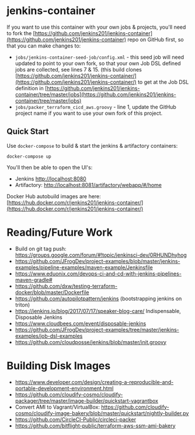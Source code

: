 # jenkins-container

If you want to use this container with your own jobs & projects, you'll need to fork the [https://github.com/jenkins201/jenkins-container](https://github.com/jenkins201/jenkins-container) repo on GitHub first, so that you can make changes to:
 
* `jobs/jenkins-container-seed-job/config.xml` - this seed job will need updated to point to your own fork, so that your own Job DSL defined jobs are collected, see lines 7 & 15. (this build clones [https://github.com/jenkins201/jenkins-container/](https://github.com/jenkins201/jenkins-container/) to get at the Job DSL definition in [https://github.com/jenkins201/jenkins-container/tree/master/jobs](https://github.com/jenkins201/jenkins-container/tree/master/jobs)
* `jobs/packer_terraform_cicd_aws.groovy` - line 1, update the GitHub project name if you want to use your own fork of this project. 

## Quick Start

Use `docker-compose` to build & start the jenkins & artifactory containers:

    docker-compose up

You'll then be able to open the UI's:

* Jenkins [http://localhost:8080](http://localhost:8080)
* Artifactory: [http://localhost:8081/artifactory/webapp/#/home](http://localhost:8081/artifactory/webapp/#/home)

Docker Hub autobuild images are here: [https://hub.docker.com/r/jenkins201/jenkins-container/](https://hub.docker.com/r/jenkins201/jenkins-container/)
# Reading/Future Work

* Build on git tag push: https://groups.google.com/forum/#!topic/jenkinsci-dev/0RHUNDhyhog
* https://github.com/JFrogDev/project-examples/blob/master/jenkins-examples/pipeline-examples/maven-example/Jenkinsfile
* https://www.eduonix.com/devops-ci-and-cd-with-jenkins-pipelines-maven-gradle#
* https://github.com/dxw/testing-terraform-docker/blob/master/Dockerfile
* https://github.com/autopilotpattern/jenkins (bootstrapping jenkins on triton)
* https://jenkins.io/blog/2017/07/17/speaker-blog-care/ Indispensable, Disposable Jenkins
* https://www.cloudbees.com/event/disposable-jenkins
* https://github.com/JFrogDev/project-examples/tree/master/jenkins-examples/job-dsl-examples
* https://github.com/cloudposse/jenkins/blob/master/init.groovy

# Building Disk Images

* https://www.developer.com/design/creating-a-reproducible-and-portable-development-environment.html
* https://github.com/cloudify-cosmo/cloudify-packager/tree/master/image-builder/quickstart-vagrantbox
* Convert AMI to Vagrant/VirtualBox: https://github.com/cloudify-cosmo/cloudify-image-bakery/blob/master/quickstart/nightly-builder.py
* https://github.com/CircleCI-Public/circleci-packer
* https://github.com/bitflight-public/terraform-aws-ssm-ami-bakery
